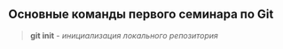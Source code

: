 ## Основные команды первого семинара по Git

> **git init** - *инициализация локального репозитория*